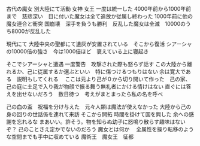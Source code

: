 古代の魔女
別大陸にて活動
女神
女王
一度は統一した
4000年前から1000年前まで　慈悲深い　目に付いた魔女は全て追放か従属し終わった
1000年前に他の魔女連合と衝突
国崩壊　深手を負うも勝利　反乱した魔女は全滅　10000のうち8000が反乱した


現代にて
大陸中央の聖都にて遺灰が安置されている　そこから復活
シアーシャの10000倍の強さ　今は1000倍ほど　衰えている上に寝起き

そこでシアーシャと遭遇
一度警告　攻撃された際も怒らず話す
この大陸から離れるか、己に従属するか選ぶといい　特に傷つけるつもりはない
余は寛大である　説明もしてくれる　
ここは元より己が０から切り開いて作った　己の家、己の庭に土足で入り我が物顔で振る舞う無礼者にかける情けはない
直ぐには答えを出せないだろう　数日待つ　考えがまとまったら私の名を呼べ

己の血の盃　祝福を分け与えた　元々人類は魔法が使えなかった
大陸から己の身の回りの世話係を連れて来訪
そこから開拓
時間を掛けて国を興した
余への感謝を忘れるな
まあいい。許そう。物を知らぬ幼子に怒鳴り散らす趣味はないぞ？
己のことさえ定かでないのだろう
魔女とは何か　
全属性を操り転移のような空間までも手中に収めている
魔術王　魔女王　征都　



